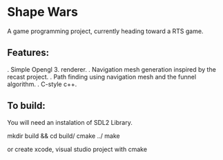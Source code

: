 # Shape Wars

A game programming project, currently heading toward a RTS game.

## Features:
. Simple Opengl 3. renderer.
. Navigation mesh generation inspired by the recast project.
. Path finding using navigation mesh and the funnel algorithm.
. C-style c++.

## To build:

You will need an instalation of SDL2 Library.

mkdir build && cd build/
cmake ../
make

or create xcode, visual studio project with cmake
